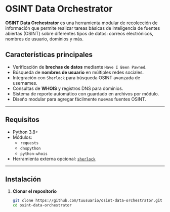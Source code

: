 # OSINT Data Orchestrator

**OSINT Data Orchestrator** es una herramienta modular de recolección de información que permite realizar tareas básicas de inteligencia de fuentes abiertas (OSINT) sobre diferentes tipos de datos: correos electrónicos, nombres de usuario, dominios y más.

## Características principales
- Verificación de **brechas de datos** mediante `Have I Been Pawned`.  
- Búsqueda de **nombres de usuario** en múltiples redes sociales.  
- Integración con `Sherlock` para búsqueda OSINT avanzada de usernames.  
- Consultas de **WHOIS** y registros DNS para dominios.  
- Sistema de reporte automático con guardado en archivos por módulo.  
- Diseño modular para agregar fácilmente nuevas fuentes OSINT.

---

## Requisitos
- Python 3.8+
- Módulos:
  - `requests`
  - `dnspython`
  - `python-whois`
- Herramienta externa opcional: [`sherlock`](https://github.com/sherlock-project/sherlock)

---

## Instalación

1. **Clonar el repositorio**
   ```bash
   git clone https://github.com/tuusuario/osint-data-orchestrator.git
   cd osint-data-orchestrator
